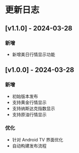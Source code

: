 # 更新日志

## [v1.1.0] - 2024-03-28

### 新增
- 新增美日行情显示功能

## [v1.0.0] - 2024-03-28

### 新增
- 初始版本发布
- 支持黄金行情显示
- 支持纳斯达克指数显示
- 支持原油行情显示

### 优化
- 针对 Android TV 界面优化
- 自动构建发布流程 